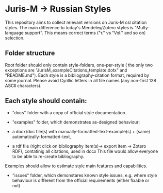 # Juris-M -> Russian Styles

This repository aims to collect relevant versions on Juris-M csl citation styles.
The main difference to today's Mendeley/Zotero styles is "Multy-language support".
This means correct terms ("т." vs "Vol." and so on) selection.


## Folder structure

Root folder should only contain style-folders, one-per-style 
( the only two exceptions are "JurisM_exampleCitations_template.dotx" and "README.md").
Each style is a bibliography-citation format, required by some journal.
Please avoid Cyrillic letters in all file names (any non-first 128 ASCII characters).

## Each style should contain:



*  "docs" folder with a copy of official style documentation.

*  "examples" folder, which demonstrates as-designed behaviour: 

  *  a docx/doc file(s) with manually-formatted-text-example(s) + (same) automatically-formatted-text,

  *  a rdf file (right click on bibliography item(s)-> export item -> Zotero RDF), contatinig all citations, used in docx
  This file would allow everyone to be able to re-create bibliography.

  Examples should allow to estimate style main features and capabilities.

*  "issues" folder, which demonstares known style issues, e.g. where style behaviour is different 
   from the official requirements (either fixable or not)
